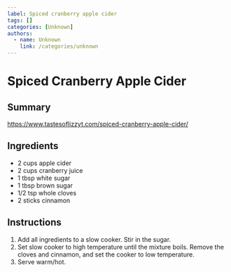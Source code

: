 ```yaml
---
label: Spiced cranberry apple cider
tags: []
categories: [Unknown]
authors:
  - name: Unknown
    link: /categories/unknown
---
```


# Spiced Cranberry Apple Cider

## Summary
https://www.tastesoflizzyt.com/spiced-cranberry-apple-cider/

## Ingredients
- 2 cups apple cider
- 2 cups cranberry juice
- 1 tbsp white sugar
- 1 tbsp brown sugar
- 1/2 tsp whole cloves
- 2 sticks cinnamon

## Instructions
1. Add all ingredients to a slow cooker. Stir in the sugar.
2. Set slow cooker to high temperature until the mixture boils. Remove the cloves and cinnamon, and set the cooker to low temperature.
3. Serve warm/hot.
